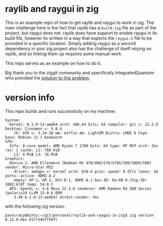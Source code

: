 # raylib and raygui in zig

This is an example repo of how to get raylib and raygui to work in zig. 
The main challenge here is the fact that raylib has a `build.zig` file as part of the project, but raygui does not.
raylib does have support to enable raygui in its build file, however its written in a way that expects the `raygui.h` file to be provided in a specific location.
Simply adding raygui as a second dependency in your zig project also has the challenge of itself relying on raylib, and so linking them up requires some manual work.

This repo serves as an example on how to do it. 

Big thank you to the ziggit community and specifically IntegratedQuantum who provided the [solution to this problem.](https://ziggit.dev/t/can-you-locate-and-copy-dependency-files-specified-in-zon-files/1934/1)

# version info

This repo builds and runs successfully on my machine:
```
System:
  Kernel: 6.1.0-13-amd64 arch: x86_64 bits: 64 compiler: gcc v: 12.2.0 Desktop: Cinnamon v: 5.8.4
    tk: GTK v: 3.24.38 wm: muffin dm: LightDM Distro: LMDE 6 Faye base: Debian 12.1 bookworm
CPU:
  Info: 8-core model: AMD Ryzen 7 1700 bits: 64 type: MT MCP arch: Zen rev: 1 cache: L1: 768 KiB
    L2: 4 MiB L3: 16 MiB
Graphics:
  Device-1: AMD Ellesmere [Radeon RX 470/480/570/570X/580/580X/590] vendor: Micro-Star MSI
    driver: amdgpu v: kernel arch: GCN-4 pcie: speed: 8 GT/s lanes: 16 ports: active: HDMI-A-2
    empty: DP-1, DP-2, DVI-D-1, HDMI-A-1 bus-ID: 0a:00.0 chip-ID: 1002:67df temp: 54.0 C
  API: OpenGL v: 4.6 Mesa 22.3.6 renderer: AMD Radeon RX 580 Series (polaris10 LLVM 15.0.6 DRM
    3.49 6.1.0-13-amd64) direct-render: Yes
```

with the following zig version:
```
pavocracy@minty:~/git/personal/raylib-and-raygui-in-zig$ zig version
0.12.0-dev.817+54e7f58fc
```
